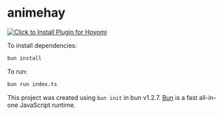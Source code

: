# animehay

[![Click to Install Plugin for Hoyomi](https://img.shields.io/badge/Click%20to%20Install%20Plugin%20for%20Hoyomi-blue?style=for-the-badge)](https://intradeus.github.io/http-protocol-redirector?r=hoyomi://add-plugin/?url=https://github.com/tachibana-shin/hoyomi-plugin-animehay)

To install dependencies:

```bash
bun install
```

To run:

```bash
bun run index.ts
```

This project was created using `bun init` in bun v1.2.7. [Bun](https://bun.sh) is a fast all-in-one JavaScript runtime.
